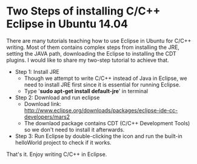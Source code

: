 # Two Steps of installing C/C++ Eclipse in Ubuntu 14.04

There are many tutorials teaching how to use Eclipse in Ubuntu for C/C++ writing. Most of them contains complex steps from installing the JRE, setting the JAVA path, downloading the Eclipse to installing the CDT plugins. I would like to share my two-step tutorial to achieve that.
+ Step 1: Install JRE
    - Though we attempt to write C/C++ instead of Java in Eclipse, we need to install JRE first since it is essential for running Eclipse.
    - Type '**sudo apt-get install default-jre**' in terminal
+ Step 2: Download and run eclipse
  - Download link: http://www.eclipse.org/downloads/packages/eclipse-ide-cc-developers/mars2
  - The downlaod package contains CDT (C/C++ Development Tools) so we don't need to install it afterwards. 
+ Step 3: Run Eclipse by double-clicking the icon and run the built-in helloWorld project to check if it works.

That's it. Enjoy writing C/C++ in Eclipse.